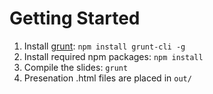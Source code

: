 Getting Started
===============

1. Install [grunt](http://gruntjs.com/): ```npm install grunt-cli -g```
2. Install required npm packages: ```npm install```
3. Compile the slides: ```grunt```
4. Presenation .html files are placed in ```out/```
